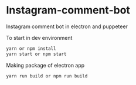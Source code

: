 # Instagram-comment-bot
Instagram comment bot in electron and puppeteer

To start in dev environment
``` js
yarn or npm install
yarn start or npm start
```
Making package of electron app
``` js
yarn run build or npm run build
```
